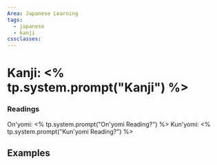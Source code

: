```yaml
---
Area: Japanese Learning
tags:
  - japanese
  - kanji
cssclasses:
---
```

# Kanji: <% tp.system.prompt("Kanji") %>

### Readings
On'yomi: <% tp.system.prompt("On'yomi Reading?") %>
Kun'yomi: <% tp.system.prompt("Kun'yomi Reading?") %>

## Examples